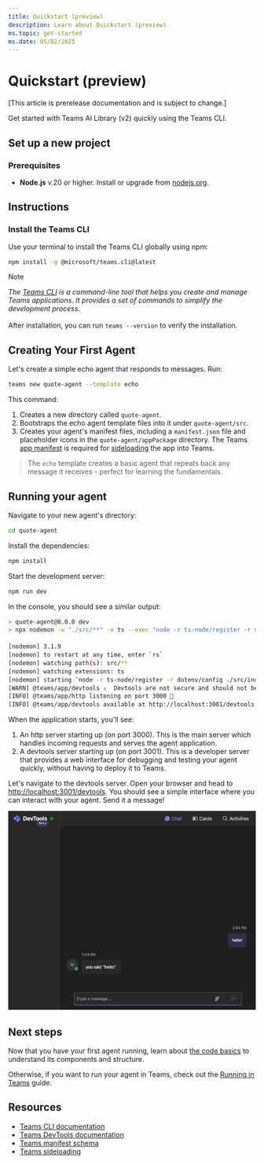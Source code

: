 ```yaml
---
title: Quickstart (preview)
description: Learn about Quickstart (preview)
ms.topic: get-started
ms.date: 05/02/2025
---
```


# Quickstart (preview)

[This article is prerelease documentation and is subject to change.]

Get started with Teams AI Library (v2) quickly using the Teams CLI.

## Set up a new project

### Prerequisites

- **Node.js** v.20 or higher. Install or upgrade from [nodejs.org](https://nodejs.org/).

## Instructions

### Install the Teams CLI

Use your terminal to install the Teams CLI globally using npm:

```sh
npm install -g @microsoft/teams.cli@latest
```

> [!NOTE]
>
> _The [Teams CLI](../developer-tools/cli) is a command-line tool that helps you create and manage Teams applications. It provides a set of commands to simplify the development process._<br><br>
> After installation, you can run `teams --version` to verify the installation.

## Creating Your First Agent

Let's create a simple echo agent that responds to messages. Run:

```sh
teams new quote-agent --template echo
```

This command:

1. Creates a new directory called `quote-agent`.
2. Bootstraps the echo agent template files into it under `quote-agent/src`.
3. Creates your agent's manifest files, including a `manifest.json` file and placeholder icons in the `quote-agent/appPackage` directory. The Teams [app manifest](/resources/schema/manifest-schema) is required for [sideloading](/concepts/deploy-and-publish/apps-upload) the app into Teams.

> The `echo` template creates a basic agent that repeats back any message it receives - perfect for learning the fundamentals.

## Running your agent

Navigate to your new agent's directory:

```sh
cd quote-agent
```

Install the dependencies:

```sh
npm install
```

Start the development server:

```sh
npm run dev
```

In the console, you should see a similar output:

```sh
> quote-agent@0.0.0 dev
> npx nodemon -w "./src/**" -e ts --exec "node -r ts-node/register -r dotenv/config ./src/index.ts"

[nodemon] 3.1.9
[nodemon] to restart at any time, enter `rs`
[nodemon] watching path(s): src/**
[nodemon] watching extensions: ts
[nodemon] starting `node -r ts-node/register -r dotenv/config ./src/index.ts`
[WARN] @teams/app/devtools ⚠️  Devtools are not secure and should not be used production environments ⚠️
[INFO] @teams/app/http listening on port 3000 🚀
[INFO] @teams/app/devtools available at http://localhost:3001/devtools
```

When the application starts, you'll see:

1. An http server starting up (on port 3000). This is the main server which handles incoming requests and serves the agent application.
2. A devtools server starting up (on port 3001). This is a developer server that provides a web interface for debugging and testing your agent quickly, without having to deploy it to Teams.

Let's navigate to the devtools server. Open your browser and head to [http://localhost:3001/devtools](http://localhost:3001/devtools). You should see a simple interface where you can interact with your agent. Send it a message!

![devtools](../assets/screenshots/devtools-echo-chat.png)

## Next steps

Now that you have your first agent running, learn about [the code basics](./code-basics.md) to understand its components and structure.

Otherwise, if you want to run your agent in Teams, check out the [Running in Teams](./running-in-teams.md) guide.

## Resources

- [Teams CLI documentation](../developer-tools/cli)
- [Teams DevTools documentation](../developer-tools/devtools)
- [Teams manifest schema](/resources/schema/manifest-schema)
- [Teams sideloading](/concepts/deploy-and-publish/apps-upload)